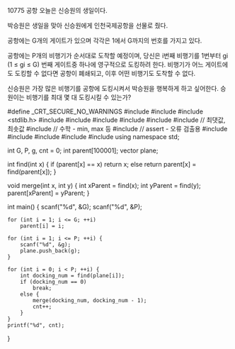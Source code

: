 10775 공항
오늘은 신승원의 생일이다.

박승원은 생일을 맞아 신승원에게 인천국제공항을 선물로 줬다.

공항에는 G개의 게이트가 있으며 각각은 1에서 G까지의 번호를 가지고 있다.

공항에는 P개의 비행기가 순서대로 도착할 예정이며, 당신은 i번째 비행기를 1번부터 gi (1 ≤ gi ≤ G) 번째 게이트중 하나에 영구적으로 도킹하려 한다. 
비행기가 어느 게이트에도 도킹할 수 없다면 공항이 폐쇄되고, 이후 어떤 비행기도 도착할 수 없다.

신승원은 가장 많은 비행기를 공항에 도킹시켜서 박승원을 행복하게 하고 싶어한다. 승원이는 비행기를 최대 몇 대 도킹시킬 수 있는가?



#define _CRT_SECURE_NO_WARNINGS
#include <numeric>
#include <cstdio>
#include <stdlib.h>
#include <iostream>
#include <cstring>
#include <string>
#include <algorithm>
#include <vector>
#include <climits>   // 최댓값, 최솟값
#include <cmath>   // 수학 - min, max 등
#include <cassert>   // assert - 오류 검출용
#include <queue>
#include <stack>
#include <deque>
#include <map>
#include <set>
using namespace std;

int G, P, g, cnt = 0;
int parent[100001];
vector<int> plane;

int find(int x) {
	if (parent[x] == x)
		return x;
	else
		return parent[x] = find(parent[x]);
}

void merge(int x, int y) {
	int xParent = find(x);
	int yParent = find(y);
	parent[xParent] = yParent;
}

int main() {
	scanf("%d", &G);
	scanf("%d", &P);

	for (int i = 1; i <= G; ++i)
		parent[i] = i;

	for (int i = 1; i <= P; ++i) {
		scanf("%d", &g);
		plane.push_back(g);
	}

	for (int i = 0; i < P; ++i) {
		int docking_num = find(plane[i]);
		if (docking_num == 0) 
			break;		
		else {
			merge(docking_num, docking_num - 1);
			cnt++;
		}
	}
	printf("%d", cnt);
}
